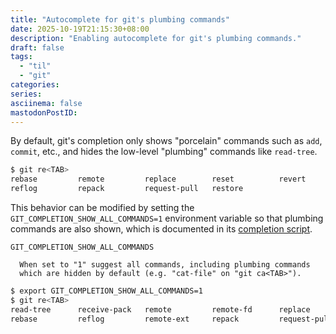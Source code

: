 ```yaml
---
title: "Autocomplete for git's plumbing commands"
date: 2025-10-19T21:15:30+08:00
description: "Enabling autocomplete for git's plumbing commands."
draft: false
tags:
  - "til"
  - "git"
categories:
series:
asciinema: false
mastodonPostID:
---
```


By default, git's completion only shows "porcelain" commands such as `add`, `commit`, etc., and hides the low-level
"plumbing" commands like `read-tree`.

```bash
$ git re<TAB>
rebase         remote         replace        reset          revert
reflog         repack         request-pull   restore
```

This behavior can be modified by setting the `GIT_COMPLETION_SHOW_ALL_COMMANDS=1` environment variable so that plumbing commands are also shown, which is documented in its [completion script](https://github.com/git/git/blob/master/contrib/completion/git-completion.bash#L59-L82).

```
GIT_COMPLETION_SHOW_ALL_COMMANDS

  When set to "1" suggest all commands, including plumbing commands
  which are hidden by default (e.g. "cat-file" on "git ca<TAB>").
```

```bash
$ export GIT_COMPLETION_SHOW_ALL_COMMANDS=1
$ git re<TAB>
read-tree      receive-pack   remote         remote-fd      replace        rerere         restore        rev-list
rebase         reflog         remote-ext     repack         request-pull   reset          revert         rev-parse
```
